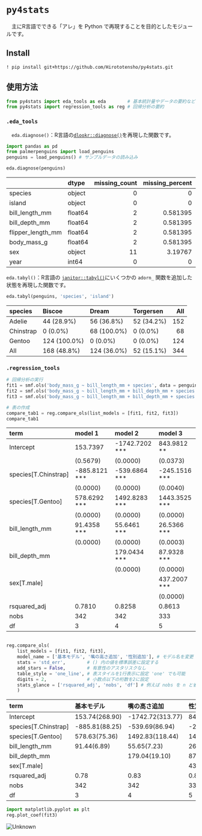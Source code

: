 # `py4stats` 

　主にR言語でできる「アレ」を Python で再現することを目的としたモジュールです。

## Install

``` 
! pip install git+https://github.com/Hirototensho/py4stats.git
```

## 使用方法

``` python
from py4stats import eda_tools as eda        # 基本統計量やデータの要約など
from py4stats import regression_tools as reg # 回帰分析の要約
```

### `.eda_tools`

　`eda.diagnose()`：R言語の[`dlookr::diagnose()`](https://choonghyunryu.github.io/dlookr/reference/diagnose.data.frame.html)を再現した関数です。

``` python
import pandas as pd
from palmerpenguins import load_penguins
penguins = load_penguins() # サンプルデータの読み込み

eda.diagnose(penguins)
```
|                   | dtype   |   missing_count |   missing_percent |   unique_count |   unique_rate |
|:------------------|:--------|----------------:|------------------:|---------------:|--------------:|
| species           | object  |               0 |          0        |              3 |      0.872093 |
| island            | object  |               0 |          0        |              3 |      0.872093 |
| bill_length_mm    | float64 |               2 |          0.581395 |            164 |     47.6744   |
| bill_depth_mm     | float64 |               2 |          0.581395 |             80 |     23.2558   |
| flipper_length_mm | float64 |               2 |          0.581395 |             55 |     15.9884   |
| body_mass_g       | float64 |               2 |          0.581395 |             94 |     27.3256   |
| sex               | object  |              11 |          3.19767  |              2 |      0.581395 |
| year              | int64   |               0 |          0        |              3 |      0.872093 |

`eda.tabyl()`：R言語の [`janitor::tabyl()`](https://sfirke.github.io/janitor/reference/tabyl.html)にいくつかの `adorn_` 関数を追加した状態を再現した関数です。

``` python
eda.tabyl(penguins, 'species', 'island')
```
| species   | Biscoe       | Dream       | Torgersen   |   All |
|:----------|:-------------|:------------|:------------|------:|
| Adelie    | 44 (28.9%)   | 56 (36.8%)  | 52 (34.2%)  |   152 |
| Chinstrap | 0 (0.0%)     | 68 (100.0%) | 0 (0.0%)    |    68 |
| Gentoo    | 124 (100.0%) | 0 (0.0%)    | 0 (0.0%)    |   124 |
| All       | 168 (48.8%)  | 124 (36.0%) | 52 (15.1%)  |   344 |


### `.regression_tools`

``` python
# 回帰分析の実行
fit1 = smf.ols('body_mass_g ~ bill_length_mm + species', data = penguins).fit()
fit2 = smf.ols('body_mass_g ~ bill_length_mm + bill_depth_mm + species', data = penguins).fit()
fit3 = smf.ols('body_mass_g ~ bill_length_mm + bill_depth_mm + species + sex', data = penguins).fit()

# 表の作成
compare_tab1 = reg.compare_ols(list_models = [fit1, fit2, fit3])
compare_tab1
```

| term                 | model 1       | model 2        | model 3       |
|:---------------------|:--------------|:---------------|:--------------|
| Intercept            | 153.7397      | -1742.7202 *** | 843.9812 **   |
|                      | (0.5679)      | (0.0000)       | (0.0373)      |
| species[T.Chinstrap] | -885.8121 *** | -539.6864 ***  | -245.1516 *** |
|                      | (0.0000)      | (0.0000)       | (0.0040)      |
| species[T.Gentoo]    | 578.6292 ***  | 1492.8283 ***  | 1443.3525 *** |
|                      | (0.0000)      | (0.0000)       | (0.0000)      |
| bill_length_mm       | 91.4358 ***   | 55.6461 ***    | 26.5366 ***   |
|                      | (0.0000)      | (0.0000)       | (0.0003)      |
| bill_depth_mm        |               | 179.0434 ***   | 87.9328 ***   |
|                      |               | (0.0000)       | (0.0000)      |
| sex[T.male]          |               |                | 437.2007 ***  |
|                      |               |                | (0.0000)      |
| rsquared_adj         | 0.7810        | 0.8258         | 0.8613        |
| nobs                 | 342           | 342            | 333           |
| df                   | 3             | 4              | 5             |


``` python

reg.compare_ols(
    list_models = [fit1, fit2, fit3],
    model_name = ['基本モデル', '嘴の高さ追加', '性別追加'], # モデル名を変更
    stats = 'std_err',        # () 内の値を標準誤差に設定する
    add_stars = False,        # 有意性のアスタリスクなし
    table_style = 'one_line', # 表スタイルを1行表示に設定 'one' でも可能
    digits = 2,               # 小数点以下の桁数を2に設定
    stats_glance = ['rsquared_adj', 'nobs', 'df'] # 例えば nobs を n と省略しても良い
    )
```

| term                 | 基本モデル     | 嘴の高さ追加     | 性別追加        |
|:---------------------|:---------------|:-----------------|:----------------|
| Intercept            | 153.74(268.90) | -1742.72(313.77) | 843.98(403.60)  |
| species[T.Chinstrap] | -885.81(88.25) | -539.69(86.94)   | -245.15(84.60)  |
| species[T.Gentoo]    | 578.63(75.36)  | 1492.83(118.44)  | 1443.35(107.78) |
| bill_length_mm       | 91.44(6.89)    | 55.65(7.23)      | 26.54(7.24)     |
| bill_depth_mm        |                | 179.04(19.10)    | 87.93(20.22)    |
| sex[T.male]          |                |                  | 437.20(49.11)   |
| rsquared_adj         | 0.78           | 0.83             | 0.86            |
| nobs                 | 342            | 342              | 333             |
| df                   | 3              | 4                | 5               |

```python
import matplotlib.pyplot as plt
reg.plot_coef(fit3)
```
![Unknown](https://github.com/Hirototensho/Py4Stats/assets/55335752/7ac8a168-295f-4a61-80ae-fd1dfb394201)
